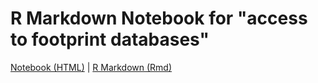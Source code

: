# R Markdown Notebook for "access to footprint databases"

[Notebook (HTML)](https://github.com/globusgenomics/genomics-footprint/blob/master/getting_started/notebook/getting_started.html) | [R Markdown (Rmd)](notebook/getting_started.Rmd)
